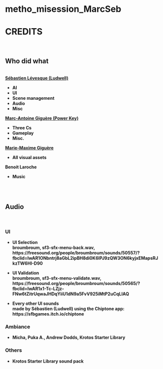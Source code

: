 # metho_misession_MarcSeb
<h1><b>CREDITS</h1>

<b><br/>

<h2>Who did what</h2><br/>
<a href="https://sebastienlevesques.wixsite.com/portfolio">Sébastien Lévesque (Ludwell)</a><br/>
<ul>
<li>AI</li>
<li>UI</li>
<li>Scene management</li>
<li>Audio</li>
<li>Misc</li>
</ul>
<a href="https://www.marcantoinegiguere.ca/">Marc-Antoine Giguère (Power Key)</a><br/>
<ul>
<li>Three Cs</li>
<li>Gameplay</li>
<li>Misc.</li>
</ul>
<a href="https://www.instagram.com/starteapot/?hl=fr">Marie-Maxime Giguère</a><br/>
<ul>
<li>All visual assets</li>
</ul>
Benoit Laroche<br/>
<ul>
<li>Music</li>
</ul>

<br/><br/>

<h2>Audio</h2><br/>
<h3>UI</h3>
<ul>
<li>UI Selection<br/>
broumbroum, sf3-sfx-menu-back.wav, https://freesound.org/people/broumbroum/sounds/50557/?fbclid=IwAR1ONbntrj8aGbL2ipBH8di0K6IPJ9zQW3ON6kyjxEMapsRJkzTW6HI-D90</li>
</ul>
<ul>
<li>UI Validation<br/>
broumbroum, sf3-sfx-menu-validate.wav, https://freesound.org/people/broumbroum/sounds/50565/?fbclid=IwAR1x1-Tc-LZjz-FNw6tZitrUqwaJHDqYiiU1dN9a5FvV925iMtP2uCqLlAQ</li>
</ul>
<ul>
<li>Every other UI sounds<br/>
made by Sébastien (Ludwell) using the Chiptone app: https://sfbgames.itch.io/chiptone</li>
</ul>
<h3>Ambiance</h3>
<ul>
<li>Micha, Puka A., Andrew Dodds, Krotos Starter Library</li>
</ul>
<h3>Others</h3>
<ul>
<li>Krotos Starter Library sound pack</li>
</ul>
